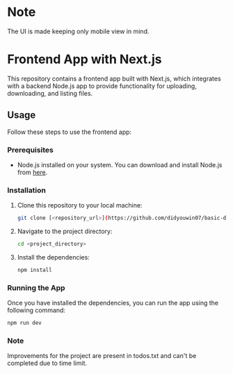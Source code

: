 # Note

The UI is made keeping only mobile view in mind.

# Frontend App with Next.js

This repository contains a frontend app built with Next.js, which integrates with a backend Node.js app to provide functionality for uploading, downloading, and listing files.

## Usage

Follow these steps to use the frontend app:

### Prerequisites

- Node.js installed on your system. You can download and install Node.js from [here](https://nodejs.org/).

### Installation

1. Clone this repository to your local machine:

    ```bash
    git clone [<repository_url>](https://github.com/didyouwin07/basic-dropbox-frontend.git)
    ```

2. Navigate to the project directory:

    ```bash
    cd <project_directory>
    ```

3. Install the dependencies:

    ```bash
    npm install
    ```

### Running the App

Once you have installed the dependencies, you can run the app using the following command:

```bash
npm run dev
```

### Note

Improvements for the project are present in todos.txt and can't be completed due to time limit.
